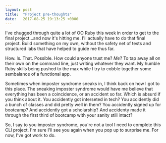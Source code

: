 ```yaml
---
layout: post
title:  "Project pre-thoughts"
date:   2017-08-25 19:13:25 +0000
---
```



I've chugged through quite a lot of OO Ruby this week in order to get to the final project...and now it's hitting me. I'll actually have to do that final project. Build something on my own, without the safety net of tests and structured labs that have helped to guide me thus far.

How. Is. That. Possible. How could anyone trust me? *Me*? To tap away all on their own on the command line, just writing whatever they want. My humble Ruby skills being pushed to the max while I try to cobble together some sembalance of a functional app.

Sometimes when imposter syndrome sneaks in, I think back on how I got to this place. The sneaking imposter syndrome would have me believe that everything has been a coincidence, or an accident so far. Which is absurd if you think about it. You accidently got interseted in tech? You accidently did a bunch of classes and did pretty well in them? You accidently signed up for bootcamp? And accidently got a scholarship? And accidenty made it through the first third of bootcamp with your sanity still intact? 

So, I say to you imposter syndrome, you're not a tool I need to complete this CLI project. I'm sure I'll see you again when you pop up to surprise me. For now, I've got work to do.


